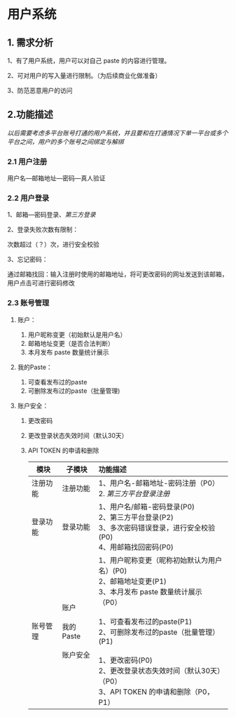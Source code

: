 # 用户系统

## 1. 需求分析

1、有了用户系统，用户可以对自己 paste 的内容进行管理。

2、可对用户的写入量进行限制。（为后续商业化做准备）

3、防范恶意用户的访问

## 2.功能描述

*以后需要考虑多平台账号打通的用户系统，并且要和在打通情况下单一平台或多个平台之间，用户的多个账号之间绑定与解绑*

### 2.1 用户注册

用户名—邮箱地址—密码—真人验证

### 2.2 用户登录

1、邮箱—密码登录、*第三方登录*

2、登录失败次数有限制：

次数超过（？）次，进行安全校验

3、忘记密码：

通过邮箱找回：输入注册时使用的邮箱地址，将可更改密码的网址发送到该邮箱，用户点击可进行密码修改

### 2.3 账号管理

1. 账户：

   1. 用户昵称变更（初始默认是用户名）
   2. 邮箱地址变更（是否合法判断）
   3. 本月发布 paste 数量统计展示

2. 我的Paste：

   1. 可查看发布过的paste
   2. 可删除发布过的paste（批量管理)

3. 账户安全：

   1. 更改密码 

   2. 更改登录状态失效时间（默认30天）

   3. API TOKEN 的申请和删除

      | 模块     | 子模块                                        | 功能描述                                                     |
      | -------- | --------------------------------------------- | :----------------------------------------------------------- |
      | 注册功能 | 注册功能                                      | 1、用户名-邮箱地址-密码注册（P0）<br />2.   *第三方平台登录注册* |
      | 登录功能 | 登录功能                                      | 1、用户名/邮箱-密码登录(P0)<br />2、第三方平台登录(P2)<br />3、多次密码错误登录，进行安全校验(P0)<br />4、用邮箱找回密码(P0) |
      | 账号管理 | 账户<br /><br />我的Paste<br /><br />账户安全 | 1、用户昵称变更（昵称初始默认为用户名）(P0)<br />2、邮箱地址变更(P1)<br />3、本月发布 paste 数量统计展示（P0）<br /><br />1、可查看发布过的paste(P1)<br />2、可删除发布过的paste（批量管理）(P1)<br /><br />1、更改密码(P0)<br />2、更改登录状态失效时间（默认30天）（P0）<br />3、API TOKEN 的申请和删除（P0，P1） |

